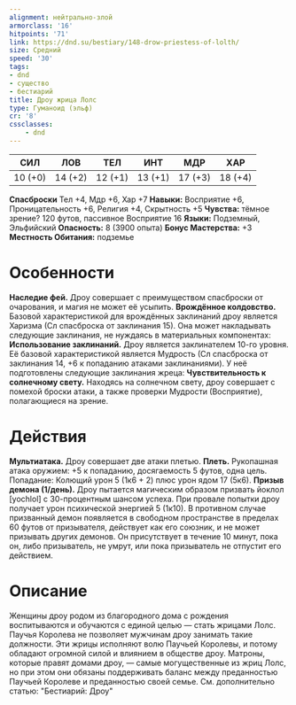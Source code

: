 ```yaml
---
alignment: нейтрально-злой
armorclass: '16'
hitpoints: '71'
link: https://dnd.su/bestiary/148-drow-priestess-of-lolth/
size: Средний
speed: '30'
tags:
- dnd
- существо
- бестиарий
title: Дроу жрица Лолс
type: Гуманоид (эльф)
cr: '8'
cssclasses:
    - dnd
---
```



| СИЛ | ЛОВ | ТЕЛ | ИНТ | МДР | ХАР |
|---|---|---|---|---|---|
| 10 (+0) | 14 (+2) | 12 (+1) | 13 (+1) | 17 (+3) | 18 (+4) |
**Спасброски** Тел +4, Мдр +6, Хар +7
**Навыки:** Восприятие +6, Проницательность +6, Религия +4, Скрытность +5
**Чувства:** тёмное зрение? 120 футов, пассивное Восприятие 16
**Языки:** Подземный, Эльфийский
**Опасность:** 8 (3900 опыта)
**Бонус Мастерства:** +3
**Местность Обитания:** подземье


# Особенности
**Наследие фей.** Дроу совершает с преимуществом спасброски от очарования, и магия не может её усыпить.
**Врождённое колдовство.** Базовой характеристикой для врождённых заклинаний дроу является Харизма (Сл спасброска от заклинания 15). Она может накладывать следующие заклинания, не нуждаясь в материальных компонентах:
**Использование заклинаний.** Дроу является заклинателем 10-го уровня. Её базовой характеристикой является Мудрость (Сл спасброска от заклинания 14, +6 к попаданию атаками заклинаниями). У неё подготовлены следующие заклинания жреца:
**Чувствительность к солнечному свету.** Находясь на солнечном свету, дроу совершает с помехой броски атаки, а также проверки Мудрости (Восприятие), полагающиеся на зрение.


# Действия
**Мультиатака.** Дроу совершает две атаки плетью.
**Плеть.** Рукопашная атака оружием: +5 к попаданию, досягаемость 5 футов, одна цель. Попадание: Колющий урон 5 (1к6 + 2) плюс урон ядом 17 (5к6).
**Призыв демона (1/день).** Дроу пытается магическим образом призвать йоклол [yochlol] с 30-процентным шансом успеха. При провале попытки дроу получает урон психической энергией 5 (1к10). В противном случае призванный демон появляется в свободном пространстве в пределах 60 футов от призывателя, действует как его союзник, и не может призывать других демонов. Он присутствует в течение 10 минут, пока он, либо призыватель, не умрут, или пока призыватель не отпустит его действием.


# Описание
Женщины дроу родом из благородного дома с рождения воспитываются и обучаются с единой целью — стать жрицами Лолс. Паучья Королева не позволяет мужчинам дроу занимать такие должности. Эти жрицы исполняют волю Паучьей Королевы, и потому обладают огромной силой и влиянием в обществе дроу. Матроны, которые правят домами дроу, — самые могущественные из жриц Лолс, но при этом они обязаны поддерживать баланс между преданностью Паучьей Королеве и преданностью своей семье. См. дополнительно статью: "Бестиарий: Дроу"